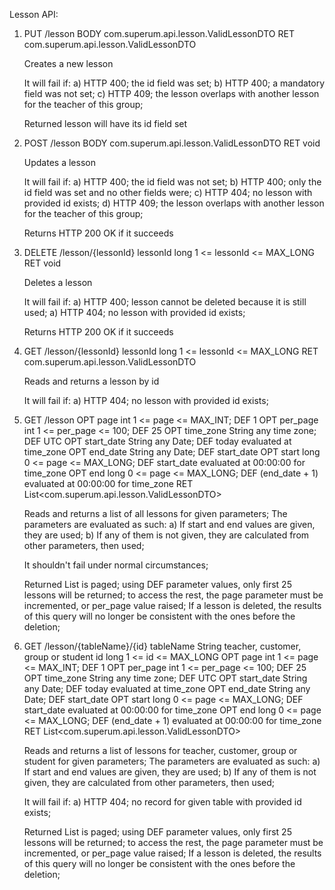 Lesson API:

1)
    PUT   /lesson
    BODY  com.superum.api.lesson.ValidLessonDTO
    RET   com.superum.api.lesson.ValidLessonDTO

    Creates a new lesson

    It will fail if:
    a) HTTP 400; the id field was set;
    b) HTTP 400; a mandatory field was not set;
    c) HTTP 409; the lesson overlaps with another lesson for the teacher of this group;

    Returned lesson will have its id field set

2)
    POST  /lesson
    BODY  com.superum.api.lesson.ValidLessonDTO
    RET   void

    Updates a lesson

    It will fail if:
    a) HTTP 400; the id field was not set;
    b) HTTP 400; only the id field was set and no other fields were;
    c) HTTP 404; no lesson with provided id exists;
    d) HTTP 409; the lesson overlaps with another lesson for the teacher of this group;

    Returns HTTP 200 OK if it succeeds

3)
    DELETE  /lesson/{lessonId}
            lessonId        long           1 <= lessonId <= MAX_LONG
    RET     void

    Deletes a lesson

    It will fail if:
    a) HTTP 400; lesson cannot be deleted because it is still used;
    a) HTTP 404; no lesson with provided id exists;

    Returns HTTP 200 OK if it succeeds

4)
    GET  /lesson/{lessonId}
         lessonId        long           1 <= lessonId <= MAX_LONG
    RET  com.superum.api.lesson.ValidLessonDTO

    Reads and returns a lesson by id

    It will fail if:
    a) HTTP 404; no lesson with provided id exists;

5)
    GET  /lesson
    OPT  page           int            1 <= page <= MAX_INT; DEF 1
    OPT  per_page       int            1 <= per_page <= 100; DEF 25
    OPT  time_zone      String         any time zone; DEF UTC
    OPT  start_date     String         any Date; DEF today evaluated at time_zone
    OPT  end_date       String         any Date; DEF start_date
    OPT  start          long           0 <= page <= MAX_LONG; DEF start_date evaluated at 00:00:00 for time_zone
    OPT  end            long           0 <= page <= MAX_LONG; DEF (end_date + 1) evaluated at 00:00:00 for time_zone
    RET  List<com.superum.api.lesson.ValidLessonDTO>

    Reads and returns a list of all lessons for given parameters;
    The parameters are evaluated as such:
    a) If start and end values are given, they are used;
    b) If any of them is not given, they are calculated from other parameters, then used;

    It shouldn't fail under normal circumstances;

    Returned List is paged; using DEF parameter values, only first 25 lessons will be returned; to access the rest,
    the page parameter must be incremented, or per_page value raised;
    If a lesson is deleted, the results of this query will no longer be consistent with the ones before the deletion;

6)
    GET  /lesson/{tableName}/{id}
         tableName      String         teacher, customer, group or student
         id             long           1 <= id <= MAX_LONG
    OPT  page           int            1 <= page <= MAX_INT; DEF 1
    OPT  per_page       int            1 <= per_page <= 100; DEF 25
    OPT  time_zone      String         any time zone; DEF UTC
    OPT  start_date     String         any Date; DEF today evaluated at time_zone
    OPT  end_date       String         any Date; DEF start_date
    OPT  start          long           0 <= page <= MAX_LONG; DEF start_date evaluated at 00:00:00 for time_zone
    OPT  end            long           0 <= page <= MAX_LONG; DEF (end_date + 1) evaluated at 00:00:00 for time_zone
    RET  List<com.superum.api.lesson.ValidLessonDTO>

    Reads and returns a list of lessons for teacher, customer, group or student for given parameters;
    The parameters are evaluated as such:
    a) If start and end values are given, they are used;
    b) If any of them is not given, they are calculated from other parameters, then used;

    It will fail if:
    a) HTTP 404; no record for given table with provided id exists;

    Returned List is paged; using DEF parameter values, only first 25 lessons will be returned; to access the rest,
    the page parameter must be incremented, or per_page value raised;
    If a lesson is deleted, the results of this query will no longer be consistent with the ones before the deletion;
